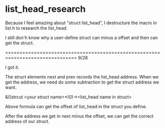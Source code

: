 # list_head_research

Because I feel amazing about "struct list_head", I destructure the macro in list.h to research the list_head.

I still don'h know why a user-define struct can minus a offset and then can get the struct.



===============================================================================
9/28

I got it.

The struct elements next and prev records the list_head address.
When we get the address, we need do some subtraction to get the struct address we want.

&((strcut \<your struct name\>\*)0)->\<list_head name in struct\>

Above formula can get the offset of list_head in the struct you define.

After the address we get in next minus the offset, we can get the correct address of our struct.
